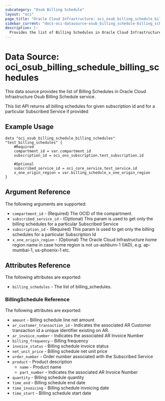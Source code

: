 ```yaml
---
subcategory: "Osub Billing Schedule"
layout: "oci"
page_title: "Oracle Cloud Infrastructure: oci_osub_billing_schedule_billing_schedules"
sidebar_current: "docs-oci-datasource-osub_billing_schedule-billing_schedules"
description: |-
  Provides the list of Billing Schedules in Oracle Cloud Infrastructure Osub Billing Schedule service
---
```


# Data Source: oci_osub_billing_schedule_billing_schedules
This data source provides the list of Billing Schedules in Oracle Cloud Infrastructure Osub Billing Schedule service.

This list API returns all billing schedules for given subscription id and
for a particular Subscribed Service if provided


## Example Usage

```hcl
data "oci_osub_billing_schedule_billing_schedules" "test_billing_schedules" {
	#Required
	compartment_id = var.compartment_id
	subscription_id = oci_ons_subscription.test_subscription.id

	#Optional
	subscribed_service_id = oci_core_service.test_service.id
	x_one_origin_region = var.billing_schedule_x_one_origin_region
}
```

## Argument Reference

The following arguments are supported:

* `compartment_id` - (Required) The OCID of the compartment.
* `subscribed_service_id` - (Optional) This param is used to get only the billing schedules for a particular Subscribed Service 
* `subscription_id` - (Required) This param is used to get only the billing schedules for a particular Subscription Id 
* `x_one_origin_region` - (Optional) The Oracle Cloud Infrastructure home region name in case home region is not us-ashburn-1 (IAD), e.g. ap-mumbai-1, us-phoenix-1 etc. 


## Attributes Reference

The following attributes are exported:

* `billing_schedules` - The list of billing_schedules.

### BillingSchedule Reference

The following attributes are exported:

* `amount` - Billing schedule line net amount 
* `ar_customer_transaction_id` - Indicates the associated AR Customer transaction id a unique identifier existing on AR. 
* `ar_invoice_number` - Indicates the associated AR Invoice Number 
* `billing_frequency` - Billing frequency 
* `invoice_status` - Billing schedule invoice status 
* `net_unit_price` - Billing schedule net unit price 
* `order_number` - Order number associated with the Subscribed Service 
* `product` - Product description
	* `name` - Product name 
	* `part_number` - Indicates the associated AR Invoice Number 
* `quantity` - Billing schedule quantity 
* `time_end` - Billing schedule end date 
* `time_invoicing` - Billing schedule invoicing date 
* `time_start` - Billing schedule start date 

